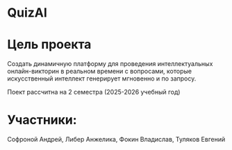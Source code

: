 # QuizAI

# Цель проекта

Создать динамичную платформу для проведения
интеллектуальных онлайн-викторин в реальном
времени с вопросами, которые искусственный
интеллект генерирует мгновенно и по запросу.

Поект рассчитна на 2 семестра (2025-2026 учебный год)

# Участники:
Софроной Андрей, Либер Анжелика, Фокин Владислав, Туляков Евгений

